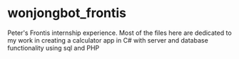 # wonjongbot_frontis
Peter's Frontis internship experience. Most of the files here are dedicated to my work in creating a calculator app in C# with server and database functionality using sql and PHP
